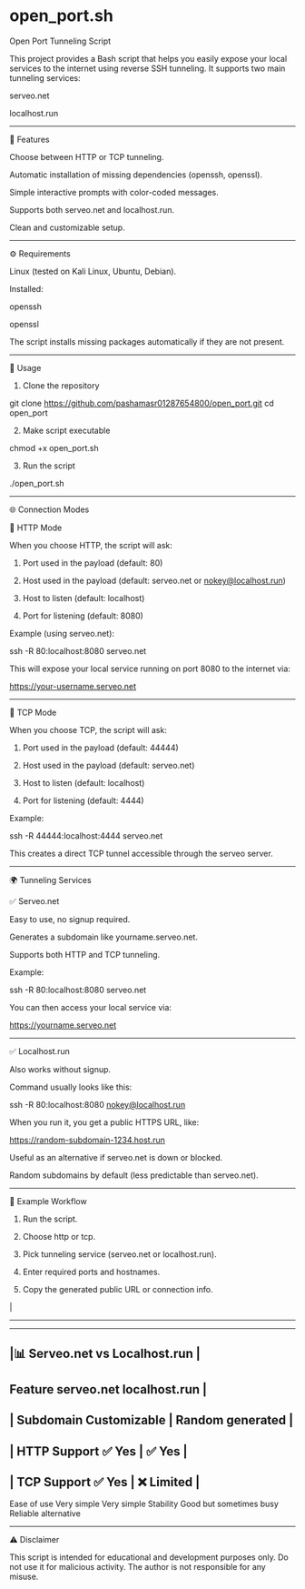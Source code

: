# open_port.sh

Open Port Tunneling Script

This project provides a Bash script that helps you easily expose your local services to the internet using reverse SSH tunneling.
It supports two main tunneling services:

serveo.net

localhost.run



---

🚀 Features

Choose between HTTP or TCP tunneling.

Automatic installation of missing dependencies (openssh, openssl).

Simple interactive prompts with color-coded messages.

Supports both serveo.net and localhost.run.

Clean and customizable setup.



---

⚙️ Requirements

Linux (tested on Kali Linux, Ubuntu, Debian).

Installed:

openssh

openssl



The script installs missing packages automatically if they are not present.


---

📌 Usage

1. Clone the repository

git clone https://github.com/pashamasr01287654800/open_port.git
cd open_port

2. Make script executable

chmod +x open_port.sh

3. Run the script

./open_port.sh


---

🌐 Connection Modes

🔹 HTTP Mode

When you choose HTTP, the script will ask:

1. Port used in the payload (default: 80)


2. Host used in the payload (default: serveo.net or nokey@localhost.run)


3. Host to listen (default: localhost)


4. Port for listening (default: 8080)



Example (using serveo.net):

ssh -R 80:localhost:8080 serveo.net

This will expose your local service running on port 8080 to the internet via:

https://your-username.serveo.net


---

🔹 TCP Mode

When you choose TCP, the script will ask:

1. Port used in the payload (default: 44444)


2. Host used in the payload (default: serveo.net)


3. Host to listen (default: localhost)


4. Port for listening (default: 4444)



Example:

ssh -R 44444:localhost:4444 serveo.net

This creates a direct TCP tunnel accessible through the serveo server.


---

🌍 Tunneling Services

✅ Serveo.net

Easy to use, no signup required.

Generates a subdomain like yourname.serveo.net.

Supports both HTTP and TCP tunneling.


Example:

ssh -R 80:localhost:8080 serveo.net

You can then access your local service via:

https://yourname.serveo.net


---

✅ Localhost.run

Also works without signup.

Command usually looks like this:

ssh -R 80:localhost:8080 nokey@localhost.run

When you run it, you get a public HTTPS URL, like:

https://random-subdomain-1234.host.run

Useful as an alternative if serveo.net is down or blocked.

Random subdomains by default (less predictable than serveo.net).



---

🔄 Example Workflow

1. Run the script.


2. Choose http or tcp.


3. Pick tunneling service (serveo.net or localhost.run).


4. Enter required ports and hostnames.


5. Copy the generated public URL or connection info.


|

---
---------------------------------------------
|📊 Serveo.net vs Localhost.run             |
--------------------------------------------
Feature	serveo.net	localhost.run           |
---------------------------------------------
| Subdomain	Customizable | Random generated |
---------------------------------------------
| HTTP Support	✅ Yes	 | ✅ Yes           |
---------------------------------------------
| TCP Support	  ✅ Yes	 | ❌ Limited       |
---------------------------------------------
Ease of use	Very simple	Very simple
Stability	Good but sometimes busy	Reliable alternative



---

⚠️ Disclaimer

This script is intended for educational and development purposes only.
Do not use it for malicious activity. The author is not responsible for any misuse.

